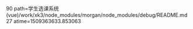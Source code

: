 90 path=学生选课系统(vue)/work/xk3/node_modules/morgan/node_modules/debug/README.md
27 atime=1509363633.853063
